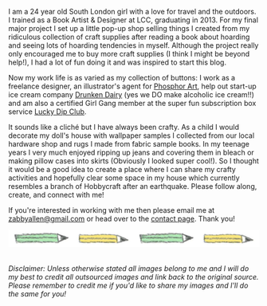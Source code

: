 
I am a 24 year old South London girl with a love for travel and the outdoors. I trained as a Book Artist & Designer at LCC, graduating in 2013. For my final major project I set up a little pop-up shop selling things I created from my ridiculous collection of craft supplies after reading a book about hoarding and seeing lots of hoarding tendencies in myself. Although the project really only encouraged me to buy more craft supplies (I think I might be beyond help!), I had a lot of fun doing it and was inspired to start this blog.

Now my work life is as varied as my collection of buttons: I work as a freelance designer, an illustrator's agent for [Phosphor Art](http://www.phosphorart.com/), help out start-up ice cream company [Drunken Dairy](http://drunkendairy.co.uk) (yes we DO make alcoholic ice cream!!) and am also a certified Girl Gang member at the super fun subscription box service [Lucky Dip Club](http://www.luckydipclub.com).

It sounds like a cliché but I have always been crafty. As a child I would decorate my doll's house with wallpaper samples I collected from our local hardware shop and rugs I made from fabric sample books. In my teenage years I very much enjoyed ripping up jeans and covering them in bleach or making pillow cases into skirts (Obviously I looked super cool!). So I thought it would be a good idea to create a place where I can share my crafty activities and hopefully clear some space in my house which currently resembles a branch of Hobbycraft after an earthquake. Please follow along, create, and connect with me! 

If you're interested in working with me then please email me at zabbyallen@gmail.com or head over to the [contact page](/contact). Thank you!

![](../../images/hr-pencils.jpg)
​ 

_Disclaimer: Unless otherwise stated all images belong to me and I will do my best to credit all outsourced images and link back to the original source. Please remember to credit me if you'd like to share my images and I'll do the same for you!_ 
